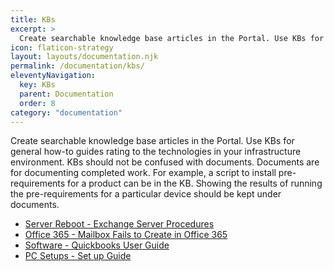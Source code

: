 ```yaml
---
title: KBs
excerpt: >
  Create searchable knowledge base articles in the Portal. Use KBs for general how-to guides rating to the technologies in your infrastructure environment. 
icon: flaticon-strategy
layout: layouts/documentation.njk
permalink: /documentation/kbs/
eleventyNavigation:
  key: KBs
  parent: Documentation
  order: 8
category: "documentation"
---
```


Create searchable knowledge base articles in the Portal. Use KBs for general how-to guides rating to the technologies in your infrastructure environment. KBs should not be confused with documents. Documents are for documenting completed work. For example, a script to install pre-requirements for a product can be in the KB. Showing the results of running the pre-requirements for a particular device should be kept under documents.

- [Server Reboot - Exchange Server Procedures](http://demo.itportal.com/v4/app/kbs/735/19)
- [Office 365 - Mailbox Fails to Create in Office 365](http://demo.itportal.com/v4/app/kbs/0/15)
- [Software - Quickbooks User Guide](http://demo.itportal.com/v4/app/kbs/735/1057)
- [PC Setups - Set up Guide](http://demo.itportal.com/v4/app/kbs/0/26)
